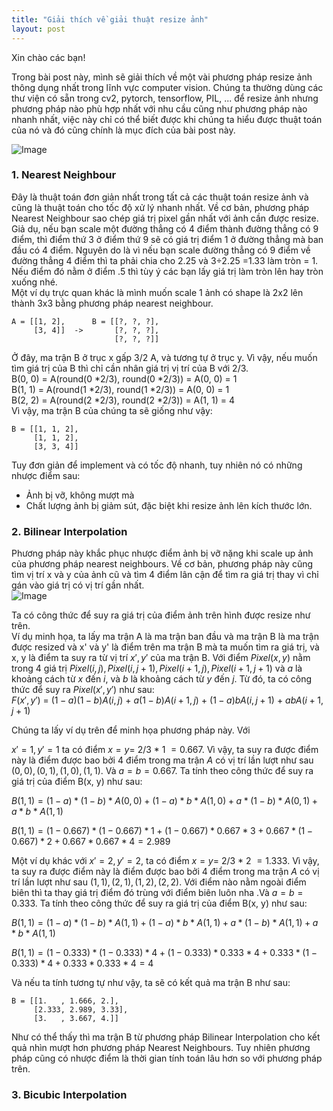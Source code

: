 ```yaml
---
title: "Giải thích về giải thuật resize ảnh"
layout: post
---
```



Xin chào các bạn!

Trong bài post này, mình sẽ giải thích về một vài phương pháp resize ảnh thông dụng nhất trong lĩnh vực computer vision. Chúng ta thường dùng các thư viện có sẵn trong cv2, pytorch, tensorflow, PIL, ... để resize ảnh nhưng phương pháp nào phù hợp nhất với nhu cầu cũng như phương pháp nào nhanh nhất, việc này chỉ có thể biết được khi chúng ta hiểu được thuật toán của nó và đó cũng chính là mục đích của bài post này.

![Image](https://www.techsmith.com/blog/wp-content/uploads/2022/03/resize-image.png)

### 1. Nearest Neighbour
Đây là thuật toán đơn giản nhất trong tất cả các thuật toán resize ảnh và cũng là thuật toán cho tốc độ xử lý nhanh nhất. Về cơ bản, phương pháp Nearest Neighbour sao chép giá trị pixel gần nhất với ảnh cần được resize. Giả dụ, nếu bạn scale một đường thẳng có 4 điểm thành đường thẳng có 9 điểm, thì điểm thứ 3 ở điểm thứ 9 sẽ có giá trị điểm 1 ở đường thẳng mà ban đầu có 4 điểm. Nguyên do là vì nếu bạn scale đường thẳng có 9 điểm về đường thẳng 4 điểm thì ta phải chia cho 2.25 và 3÷2.25 =1.33 làm tròn = 1. Nếu điểm đó nằm ở điểm .5 thì tùy ý các bạn lấy giá trị làm tròn lên hay tròn xuống nhé.  
Một ví dụ trực quan khác là mình muốn scale 1 ảnh có shape là 2x2 lên thành 3x3 bằng phương pháp nearest neighbour.

```
A = [[1, 2],      B = [[?, ?, ?], 
     [3, 4]]  ->       [?, ?, ?],
                       [?, ?, ?]] 
```

Ở đây, ma trận B ở trục x gấp $3/2$  A, và tương tự ở trục y. Vì vậy, nếu muốn tìm giá trị của B thì chỉ cần nhân giá trị vị trí của B với $2/3$.  
B(0, 0) = A(round($0$ *$2/3$), round($0$ *$2/3$)) = A(0, 0) = 1  
B(1, 1) = A(round($1$ *$2/3$), round($1$ *$2/3$)) = A(0, 0) = 1  
B(2, 2) = A(round($2$ *$2/3$), round($2$ *$2/3$)) = A(1, 1) = 4  
Vì vậy, ma trận B của chúng ta sẽ giống như vậy:
```
B = [[1, 1, 2], 
     [1, 1, 2], 
     [3, 3, 4]]
```

Tuy đơn giản để implement và có tốc độ nhanh, tuy nhiên nó có những nhược điểm sau:
+ Ảnh bị vỡ, không mượt mà 
+ Chất lượng ảnh bị giảm sút, đặc biệt khi resize ảnh lên kích thước lớn.


### 2. Bilinear Interpolation
Phương pháp này khắc phục nhược điểm ảnh bị vỡ nặng khi scale up ảnh của phương pháp nearest neighbours. Về cơ bản, phương pháp này cũng tìm vị trí x và y của ảnh cũ và tìm 4 điểm lân cận để tìm ra giá trị thay vì chỉ gán vào giá trị có vị trí gần nhất.  
![Image](https://archive.ph/vH6jf/728845363a44a7bfc73e8926e8c451b70dceefe5.webp)

Ta có công thức để suy ra giá trị của điểm ảnh trên hình được resize như trên.  
Ví dụ minh họa, ta lấy ma trận A là ma trận ban đầu và ma trận B là ma trận được resized và x' và y' là điểm trên ma trận B mà ta muốn tìm ra giá trị, và x, y là điểm ta suy ra từ vị trí $x', y'$ của ma trận B. Với điểm $Pixel(x, y)$ nằm trong 4 giá trị $Pixel(i, j), Pixel(i, j+1), Pixel(i+1, j), Pixel(i+1, j+1)$ và $a$ là khoảng cách từ $x$ đến $i$, và $b$ là khoảng cách từ $y$ đến $j$. Từ đó, ta có công thức để suy ra $Pixel(x', y')$ như sau:  
$F(x', y')$ = $(1-a)(1-b)A(i, j)$ + $a(1-b)A(i+1, j)$ + $(1-a)bA(i, j+1)$ + $abA(i+1, j+1)$

Chúng ta lấy ví dụ trên để minh họa phương pháp này. Với

$x'=1, y'=1$ ta có điểm $x = y =$ $2/3$ $*$ $1$ $= 0.667$. Vì vậy, ta suy ra được điểm này là điểm được bao bởi 4 điểm trong ma trận $A$ có vị trí lần lượt như sau $(0, 0), (0, 1), (1, 0), (1, 1)$. Và $a = b = 0.667$. Ta tính theo công thức để suy ra giá trị của điểm B(x, y) như sau:  

$B(1, 1) = (1-a)*(1-b)*A(0, 0) + (1-a) * b * A(1, 0) + a*(1-b)*A(0, 1) + a*b*A(1, 1)$

$B(1, 1) = (1-0.667)*(1-0.667)*1 + (1-0.667) * 0.667 * 3 + 0.667*(1-0.667)*2 + 0.667*0.667*4 = 2.989$

Một ví dụ khác với $x'=2, y'=2$, ta có điểm $x = y =$ $2/3$ $*$ $2$ $= 1.333$. Vì vậy, ta suy ra được điểm này là điểm được bao bởi 4 điểm trong ma trận $A$ có vị trí lần lượt như sau $(1, 1), (2, 1), (1, 2), (2, 2)$. Với điểm nào nằm ngoài điểm biên thì ta thay giá trị điểm đó trùng với điểm biên luôn nha .Và $a = b = 0.333$. Ta tính theo công thức để suy ra giá trị của điểm B(x, y) như sau:

$B(1, 1) = (1-a)*(1-b)*A(1, 1) + (1-a) * b * A(1, 1) + a*(1-b)*A(1, 1) + a*b*A(1, 1)$

$B(1, 1) = (1-0.333)*(1-0.333)*4 + (1-0.333) * 0.333 * 4 + 0.333*(1-0.333)*4 + 0.333*0.333*4 = 4$

<!-- Ta có công thức để suy ra giá trị của điểm ảnh trên hình được resize như trên.  
Ví dụ minh họa, ta lấy ma trận A là ma trận ban đầu và ma trận B là ma trận được resized và $x'$ và $y'$ là điểm trên ma trận B mà ta muốn tìm ra giá trị, và $x, y$ là điểm ta suy ra từ vị trí $x', y'$ của ma trận B. Với điểm $Pixel(x, y)$ nằm trong 4 giá trị $Pixel(i, j), Pixel(i, j+1), Pixel(i+1, j), Pixel(i+1, j+1)$ và $a$ là khoảng cách từ $x$ đến $i$, và $b$ là khoảng cách từ $y$ đến $j$. Từ đó, ta có công thức để suy ra $Pixel(x', y')$ như sau:  
$F(x', y')$ = $(1-a)(1-b)A(i, j)$ + $a(1-b)A(i+1, j)$ + $(1-a)bA(i, j+1)$ + $abA(i+1, j+1)$

Chúng ta lấy ví dụ trên để minh họa phương pháp này. Với

$x'=1, y'=1$ ta có điểm $x = y =$ $2/3$ $*$ $1$ $= 0.667$. Vì vậy, ta suy ra được điểm này là điểm được bao bởi 4 điểm trong ma trận $A$ có vị trí lần lượt như sau $(0, 0), (0, 1), (1, 0), (1, 1)$. Và $a = b = 0.667$. Ta tính theo công thức để suy ra giá trị của điểm B(x, y) như sau:  

$B(1, 1) = (1-a)*(1-b)*A(0, 0) + (1-a) * b * A(1, 0) + a*(1-b)*A(0, 1) + a*b*A(1, 1)$

$B(1, 1) = (1-0.667)*(1-0.667)*1 + (1-0.667) * 0.667 * 3 + 0.667*(1-0.667)*2 + 0.667*0.667*4 = 2.989$

Một ví dụ khác với $x'=2, y'=2$, ta có điểm $x = y =$ $2/3$ $*$ $2$ $= 1.333$. Vì vậy, ta suy ra được điểm này là điểm được bao bởi 4 điểm trong ma trận $A$ có vị trí lần lượt như sau $(1, 1), (2, 1), (1, 2), (2, 2)$. Với điểm nào nằm ngoài điểm biên thì ta thay giá trị điểm đó trùng với điểm biên luôn nha .Và $a = b = 0.333$. Ta tính theo công thức để suy ra giá trị của điểm B(x, y) như sau:

$B(1, 1) = (1-a)*(1-b)*A(1, 1) + (1-a) * b * A(1, 1) + a*(1-b)*A(1, 1) + a*b*A(1, 1)$

$B(1, 1) = (1-0.333)*(1-0.333)*4 + (1-0.333) * 0.333 * 4 + 0.333*(1-0.333)*4 + 0.333*0.333*4 = 4$ -->

Và nếu ta tính tương tự như vậy, ta sẽ có kết quả ma trận B như sau:

```
B = [[1.   , 1.666, 2.], 
     [2.333, 2.989, 3.33], 
     [3.   , 3.667, 4.]]
```
Như có thể thấy thì ma trận B từ phương pháp Bilinear Interpolation cho kết quả nhìn mượt hơn phương pháp Nearest Neighbours. Tuy nhiên phương pháp cũng có nhược điểm là thời gian tính toán lâu hơn so với phương pháp trên.


### 3. Bicubic Interpolation